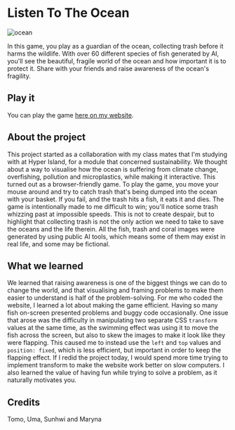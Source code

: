 # Listen To The Ocean

![ocean](https://user-images.githubusercontent.com/105588693/210265655-8e10625b-1d68-4997-84c0-533b3aad0952.png)

In this game, you play as a guardian of the ocean, collecting trash before it harms the wildlife. With over 60 different species of fish generated by AI, you'll see the beautiful, fragile world of the ocean and how important it is to protect it. Share with your friends and raise awareness of the ocean's fragility.

## Play it

You can play the game [here on my website](https://neontomo.com/play/ocean/).

## About the project

This project started as a collaboration with my class mates that I'm studying with at Hyper Island, for a module that concerned sustainability. We thought about a way to visualise how the ocean is suffering from climate change, overfishing, pollution and microplastics, while making it interactive. This turned out as a browser-friendly game. To play the game, you move your mouse around and try to catch trash that's being dumped into the ocean with your basket. If you fail, and the trash hits a fish, it eats it and dies. The game is intentionally made to me difficult to win; you'll notice some trash whizzing past at impossible speeds. This is not to create despair, but to highlight that collecting trash is not the only action we need to take to save the oceans and the life therein. All the fish, trash and coral images were generated by using public AI tools, which means some of them may exist in real life, and some may be fictional.

## What we learned

We learned that raising awareness is one of the biggest things we can do to change the world, and that visualising and framing problems to make them easier to understand is half of the problem-solving. For me who coded the website, I learned a lot about making the game efficient. Having so many fish on-screen presented problems and buggy code occasionally. One issue that arose was the difficulty in manipulating two separate CSS `transform` values at the same time, as the swimming effect was using it to move the fish across the screen, but also to skew the images to make it look like they were flapping. This caused me to instead use the `left` and `top` values and `position: fixed`, which is less efficient, but important in order to keep the flapping effect. If I redid the project today, I would spend more time trying to implement transform to make the website work better on slow computers. I also learned the value of having fun while trying to solve a problem, as it naturally motivates you.

## Credits

Tomo, Uma, Sunhwi and Maryna

